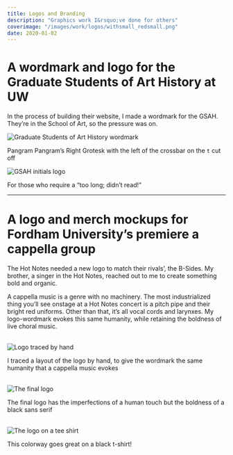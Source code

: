 ```yaml
---
title: Logos and Branding
description: "Graphics work I&rsquo;ve done for others"
coverimage: "/images/work/logos/withsmall_redsmall.png"
date: 2020-01-02
---
```


<h1>A wordmark and logo for the Graduate Students of Art History at UW</h1>
<p>In the process of building their website, I made a wordmark for the GSAH. They&rsquo;re in the School of Art, so the pressure was on.</p>
<img src="/images/work/logos/gsahwordmark.svg" alt="Graduate Students of Art History wordmark" class="colorsensitive">
<p class="caption">Pangram Pangram&rsquo;s Right Grotesk with the left of the crossbar on the <code>t</code> <nw>cut off</nw></p>
<img src="/images/work/logos/gsahlogo.svg" alt="GSAH initials logo" class="colorsensitive">
<p class="caption">For those who require a &ldquo;too long; didn&rsquo;t read!&rdquo;</p>

<style>
body.darkmode .colorsensitive {
filter: invert(100%);

}
</style>

<hr>
<h1>A logo and merch mockups for Fordham University&rsquo;s premiere a cappella group</h1>
<p>The Hot Notes needed a new logo to match their rivals&rsquo;, the B-Sides. My brother, a singer in the Hot	Notes, reached out to me to create something bold and organic.</p>
<p>A cappella music is a genre with no machinery. The most industrialized thing you&rsquo;ll see onstage at a Hot Notes concert is a pitch pipe and their bright red uniforms. Other than that, it&rsquo;s all vocal cords and larynxes. My logo-wordmark evokes this same humanity, while retaining the boldness of live choral music.</p>

<br>

<img src="/images/work/logos/contrastanderaser.png" alt="Logo traced by hand" />
<p class="caption">I traced a layout of the logo by hand, to give the wordmark the same humanity that a cappella music evokes</p>

<br>

<img src="/images/work/logos/withsmall_redsmall.png" alt="The final logo" />
<p class="caption">The final logo has the imperfections of a human touch but the boldness of a black sans serif</p>

<br>

<img src="/images/work/logos/tshirtmockup.jpg" alt="The logo on a tee shirt" />
<p class="caption">This colorway goes great on a black t-shirt!</p>